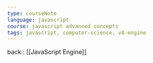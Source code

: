 ```yaml
---
type: courseNote
language: javascript
course: javascript advanced concepts
tags: javascript, computer-science, v8-engine
---
```



back:: [[JavaScript Engine]]


